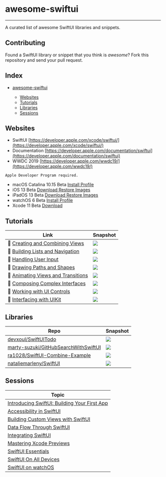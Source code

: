# awesome-swiftui

---

A curated list of awesome SwiftUI libraries and snippets.

## Contributing

Found a SwiftUI library or snippet that you think is *awesome*? Fork this repository and send your pull request.

## Index

- [awesome-swiftui](#awesome-swiftui)
  
  	* [Websites](#websites)
    
  - [Tutorials](#tutorials)
  - [Libraries](#libraries)
  - [Sessions](#sessions)

## Websites

* SwiftUI [https://developer.apple.com/xcode/swiftui/](https://developer.apple.com/xcode/swiftui/)
* Documentation [https://developer.apple.com/documentation/swiftui](https://developer.apple.com/documentation/swiftui)
* WWDC 2019 [https://developer.apple.com/wwdc19/](https://developer.apple.com/wwdc19/)

```
Apple Developer Program required.
```

* macOS Catalina 10.15 Beta [Install Profile](https://developer.apple.com/services-account/download?path=/WWDC_2019/macOS_10.15_Developer_Beta_Access_Utility/macOSDeveloperBetaAccessUtility.dmg)
* iOS 13 Beta [Download Restore Images](https://developer.apple.com/download/#ios-restore-images-iphone-new)
* iPadOS 13 Beta [Download Restore Images](https://developer.apple.com/download/#ios-restore-images-iphone-new)
* watchOS 6 Beta [Install Profile](https://developer.apple.com/services-account/download?path=/WWDC_2019/watchOS_6_beta_Configuration_Profile/watchOS_6_Beta_Profilemobileconfig.mobileconfig)
* Xcode 11 Beta [Download](https://developer.apple.com/services-account/download?path=/WWDC_2019/Xcode_11_Beta/Xcode_11_Beta.xip)

## Tutorials

| Link                                                         | Snapshot                                                     |
| ------------------------------------------------------------ | ------------------------------------------------------------ |
|  [Creating and Combining Views](https://developer.apple.com/tutorials/swiftui/creating-and-combining-views) | ![](snapshot/developer.apple.com_tutorials_swiftui_creating-and-combining-views.png) |
|  [Building Lists and Navigation](https://developer.apple.com/tutorials/swiftui/building-lists-and-navigation) | ![](snapshot/developer.apple.com_tutorials_swiftui_building-lists-and-navigation.png) |
|  [Handling User Input](https://developer.apple.com/tutorials/swiftui/handling-user-input) | ![](snapshot/developer.apple.com_tutorials_swiftui_handling-user-input.png) |
|  [Drawing Paths and Shapes](https://developer.apple.com/tutorials/swiftui/drawing-paths-and-shapes) | ![](snapshot/developer.apple.com_tutorials_swiftui_drawing-paths-and-shapes.png) |
|  [Animating Views and Transitions](https://developer.apple.com/tutorials/swiftui/animating-views-and-transitions) | ![](snapshot/developer.apple.com_tutorials_swiftui_animating-views-and-transitions.png) |
|  [Composing Complex Interfaces](https://developer.apple.com/tutorials/swiftui/composing-complex-interfaces) | ![](snapshot/developer.apple.com_tutorials_swiftui_composing-complex-interfaces.png) |
|  [Working with UI Controls](https://developer.apple.com/tutorials/swiftui/working-with-ui-controls) | ![](snapshot/developer.apple.com_tutorials_swiftui_working-with-ui-controls.png) |
|  [Interfacing with UIKit](https://developer.apple.com/tutorials/swiftui/interfacing-with-uikit) | ![](snapshot/developer.apple.com_tutorials_swiftui_interfacing-with-uikit.png) |



## Libraries

| Repo                                                         | Snapshot                                                     |
| ------------------------------------------------------------ | ------------------------------------------------------------ |
| [devxoul/SwiftUITodo](https://github.com/devxoul/SwiftUITodo) | ![](https://user-images.githubusercontent.com/931655/58843349-f6dbf400-8626-11e9-8227-fbd369c29515.png) |
| [marty-suzuki/GitHubSearchWithSwiftUI](https://github.com/marty-suzuki/GitHubSearchWithSwiftUI) | ![](https://user-images.githubusercontent.com/2082134/58905672-41539280-8745-11e9-99e3-cb3c3c4991f0.png) |
| [ra1028/SwiftUI-Combine-Example](https://github.com/ra1028/SwiftUI-Combine-Example) | ![](https://github.com/ra1028/SwiftUI-Combine-Example/raw/master/assets/sample.png) |
| [nataliemarleny/SwiftUI](https://github.com/nataliemarleny/SwiftUI) | ![](https://github.com/nataliemarleny/SwiftUI/raw/master/Creating-and-Combining-Views/screenshot-swiftUI-natalie-marleny.png) |



## Sessions

| Topic                                                        |
| ------------------------------------------------------------ |
| [Introducing SwiftUI: Building Your First App](https://developer.apple.com/videos/play/wwdc2019/204/) |
| [Accessibility in SwiftUI](https://developer.apple.com/videos/play/wwdc2019/238) |
| [Building Custom Views with SwiftUI](https://developer.apple.com/videos/play/wwdc2019/237) |
| [Data Flow Through SwiftUI](https://developer.apple.com/videos/play/wwdc2019/226) |
| [Integrating SwiftUI](https://developer.apple.com/videos/play/wwdc2019/231) |
| [Mastering Xcode Previews](https://developer.apple.com/videos/play/wwdc2019/233) |
| [SwiftUI Essentials](https://developer.apple.com/videos/play/wwdc2019/216) |
| [SwiftUI On All Devices](https://developer.apple.com/videos/play/wwdc2019/240) |
| [SwiftUI on watchOS](https://developer.apple.com/videos/play/wwdc2019/219) |





